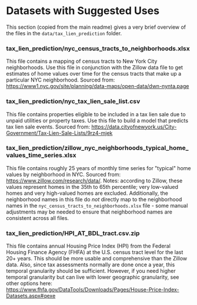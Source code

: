 # Datasets with Suggested Uses
This section (copied from the main readme) gives a very brief overview of the files in the `data/tax_lien_prediction` folder.
### tax_lien_prediction/nyc_census_tracts_to_neighborhoods.xlsx
This file contains a mapping of census tracts to New York City neighborhoods. Use this file in conjunction with the Zillow data file to get estimates of home values over time for the census tracts that make up a particular NYC neighborhood. Sourced from: https://www1.nyc.gov/site/planning/data-maps/open-data/dwn-nynta.page
### tax_lien_prediction/nyc_tax_lien_sale_list.csv
This file contains properties eligible to be included in a tax lien sale due to unpaid utilities or property taxes. Use this file to build a model that predicts tax lien sale events. Sourced from: https://data.cityofnewyork.us/City-Government/Tax-Lien-Sale-Lists/9rz4-mjek
### tax_lien_prediction/zillow_nyc_neighborhoods_typical_home_values_time_series.xlsx
This file contains roughly 25 years of monthly time series for "typical" home values by neighborhood in NYC. Sourced from: https://www.zillow.com/research/data/. Notes: according to Zillow, these values represent homes in the 35th to 65th percentile; very low-valued homes and very high-valued homes are excluded. Additionally, the neighborhood names in this file do *not* directly map to the neighborhood names in the `nyc_census_tracts_to_neighborhoods.xlsx` file - some manual adjustments may be needed to ensure that neighborhood names are consistent across all files.
### tax_lien_prediction/HPI_AT_BDL_tract.csv.zip
This file contains annual Housing Price Index (HPI) from the Federal Housing Finance Agency (FHFA) at the U.S. census tract level for the last 20+ years. This should be more usable and comprehensive than the Zillow data. Also, since tax assessments normally are done once a year, this temporal granularity should be sufficient. However, if you need higher temporal granularity but can live with lower geographic granularity, see other options here: https://www.fhfa.gov/DataTools/Downloads/Pages/House-Price-Index-Datasets.aspx#qexe
